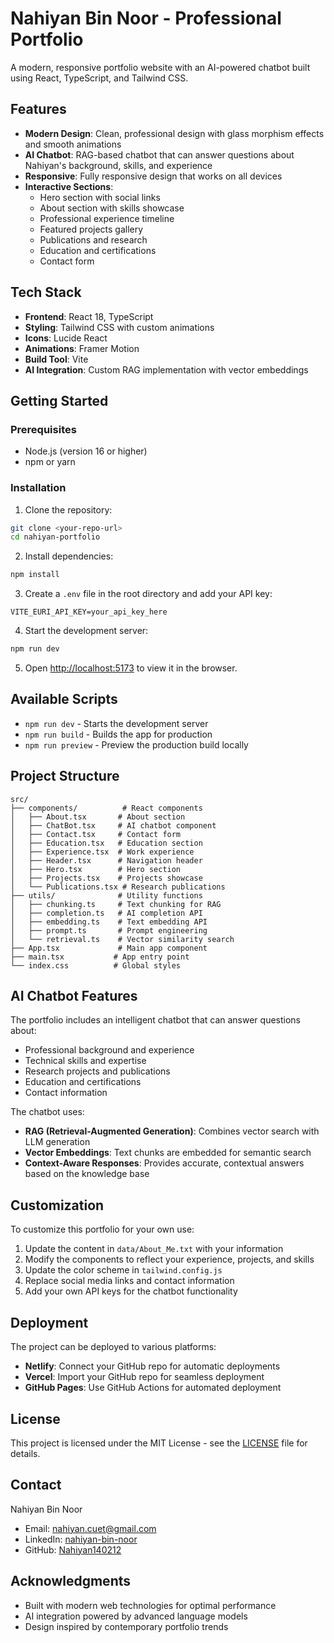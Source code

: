 # Nahiyan Bin Noor - Professional Portfolio

A modern, responsive portfolio website with an AI-powered chatbot built using React, TypeScript, and Tailwind CSS.

## Features

- **Modern Design**: Clean, professional design with glass morphism effects and smooth animations
- **AI Chatbot**: RAG-based chatbot that can answer questions about Nahiyan's background, skills, and experience
- **Responsive**: Fully responsive design that works on all devices
- **Interactive Sections**: 
  - Hero section with social links
  - About section with skills showcase
  - Professional experience timeline
  - Featured projects gallery
  - Publications and research
  - Education and certifications
  - Contact form

## Tech Stack

- **Frontend**: React 18, TypeScript
- **Styling**: Tailwind CSS with custom animations
- **Icons**: Lucide React
- **Animations**: Framer Motion
- **Build Tool**: Vite
- **AI Integration**: Custom RAG implementation with vector embeddings

## Getting Started

### Prerequisites

- Node.js (version 16 or higher)
- npm or yarn

### Installation

1. Clone the repository:
```bash
git clone <your-repo-url>
cd nahiyan-portfolio
```

2. Install dependencies:
```bash
npm install
```

3. Create a `.env` file in the root directory and add your API key:
```env
VITE_EURI_API_KEY=your_api_key_here
```

4. Start the development server:
```bash
npm run dev
```

5. Open [http://localhost:5173](http://localhost:5173) to view it in the browser.

## Available Scripts

- `npm run dev` - Starts the development server
- `npm run build` - Builds the app for production
- `npm run preview` - Preview the production build locally

## Project Structure

```
src/
├── components/          # React components
│   ├── About.tsx       # About section
│   ├── ChatBot.tsx     # AI chatbot component
│   ├── Contact.tsx     # Contact form
│   ├── Education.tsx   # Education section
│   ├── Experience.tsx  # Work experience
│   ├── Header.tsx      # Navigation header
│   ├── Hero.tsx        # Hero section
│   ├── Projects.tsx    # Projects showcase
│   └── Publications.tsx # Research publications
├── utils/              # Utility functions
│   ├── chunking.ts     # Text chunking for RAG
│   ├── completion.ts   # AI completion API
│   ├── embedding.ts    # Text embedding API
│   ├── prompt.ts       # Prompt engineering
│   └── retrieval.ts    # Vector similarity search
├── App.tsx             # Main app component
├── main.tsx           # App entry point
└── index.css          # Global styles
```

## AI Chatbot Features

The portfolio includes an intelligent chatbot that can answer questions about:
- Professional background and experience
- Technical skills and expertise
- Research projects and publications
- Education and certifications
- Contact information

The chatbot uses:
- **RAG (Retrieval-Augmented Generation)**: Combines vector search with LLM generation
- **Vector Embeddings**: Text chunks are embedded for semantic search
- **Context-Aware Responses**: Provides accurate, contextual answers based on the knowledge base

## Customization

To customize this portfolio for your own use:

1. Update the content in `data/About_Me.txt` with your information
2. Modify the components to reflect your experience, projects, and skills
3. Update the color scheme in `tailwind.config.js`
4. Replace social media links and contact information
5. Add your own API keys for the chatbot functionality

## Deployment

The project can be deployed to various platforms:

- **Netlify**: Connect your GitHub repo for automatic deployments
- **Vercel**: Import your GitHub repo for seamless deployment
- **GitHub Pages**: Use GitHub Actions for automated deployment

## License

This project is licensed under the MIT License - see the [LICENSE](LICENSE) file for details.

## Contact

Nahiyan Bin Noor
- Email: nahiyan.cuet@gmail.com
- LinkedIn: [nahiyan-bin-noor](https://www.linkedin.com/in/nahiyan-bin-noor-0a2170158/)
- GitHub: [Nahiyan140212](https://github.com/Nahiyan140212)

## Acknowledgments

- Built with modern web technologies for optimal performance
- AI integration powered by advanced language models
- Design inspired by contemporary portfolio trends